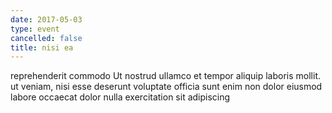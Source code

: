 ```yaml
---
date: 2017-05-03
type: event
cancelled: false
title: nisi ea
---
```

reprehenderit commodo Ut nostrud ullamco et tempor aliquip laboris mollit. ut veniam, nisi esse deserunt voluptate officia sunt enim non dolor eiusmod labore occaecat dolor nulla exercitation sit adipiscing
